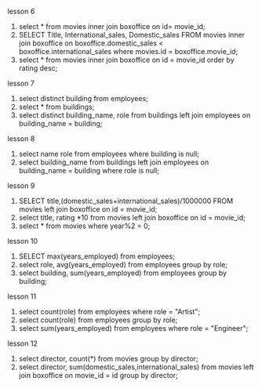 




lesson 6
1. select * from movies inner join boxoffice on id= movie_id;
2. SELECT Title, International_sales, Domestic_sales FROM movies  inner join boxoffice on boxoffice.domestic_sales < boxoffice.international_sales where movies.id = boxoffice.movie_id;
3. select * from movies inner join boxoffice on id = movie_id order by rating desc;

lesson 7
1. select distinct building from employees;
2. select * from buildings;
3. select distinct building_name, role from buildings left join employees on building_name = building;

lesson 8
1. select name role from employees where building is null;
2. select building_name from buildings left join employees on building_name = building where role is null;

lesson 9
1. SELECT title,(domestic_sales+international_sales)/1000000 FROM movies left join boxoffice on id = movie_id;
2. select title, rating *10 from movies left join boxoffice on id = movie_id;
3. select * from movies where year%2 = 0;

lesson 10
1. SELECT max(years_employed) from employees;
2. select role, avg(years_employed) from employees group by role;
3. select building, sum(years_employed) from employees group by building;

lesson 11
1. select count(role) from employees where role = "Artist";
2. select count(role) from employees group by role;
3. select sum(years_employed) from employees where role = "Engineer";

lesson 12
1. select director, count(*) from movies group by director;
2. select director, sum(domestic_sales,international_sales) from movies left join boxoffice on movie_id = id group by director;

